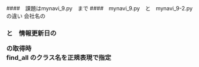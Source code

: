####　課題はmynavi_9.py　まで
####　mynavi_9.py　と　mynavi_9-2.py　の違い
   会社名の　<h3> と　情報更新日の　<p> の取得時  
   find_all のクラス名を正規表現で指定
